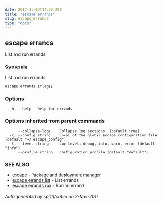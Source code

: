 ```yaml
---
date: 2017-11-02T14:59:39Z
title: "escape errands"
slug: escape_errands
type: "docs"
---
```

## escape errands

List and run errands

### Synopsis


List and run errands

```
escape errands [flags]
```

### Options

```
  -h, --help   help for errands
```

### Options inherited from parent commands

```
      --collapse-logs    Collapse log sections. (default true)
  -c, --config string    Local of the global Escape configuration file (default "~/.escape_config")
  -l, --level string     Log level: debug, info, warn, error (default "info")
      --profile string   Configuration profile (default "default")
```

### SEE ALSO
* [escape](../escape/)	 - Package and deployment manager
* [escape errands list](../escape_errands_list/)	 - List errands
* [escape errands run](../escape_errands_run/)	 - Run an errand

###### Auto generated by spf13/cobra on 2-Nov-2017
